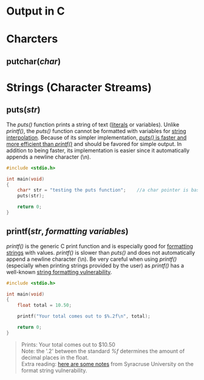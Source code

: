 # Output in C

# Charcters

## putchar(__*char*__)

# Strings (Character Streams)

## puts(__*str*__)
The _puts()_ function prints a string of text ([literals](https://thabo-ambrose.medium.com/what-is-a-literal-in-computer-programming-560eace90b5b) or variables).
Unlike _printf()_, the _puts()_ function cannot be formatted with variables for [string interpolation](https://en.wikipedia.org/wiki/String_interpolation). 
Because of its simpler implementation, [_puts()_ is faster and more efficient than _printf()_](https://www.quora.com/What-is-the-difference-between-puts-and-printf) and should be favored for simple output. In addition to being faster, its implementation is easier since it automatically appends a newline character (\n).
```C
#include <stdio.h>

int main(void)
{
    char* str = "testing the puts function";    //a char pointer is basically a read-only string
    puts(str);

    return 0;
}
```

## printf(__*str*__, __*formatting variables*__)
_printf()_ is the generic C print function and is especially good for [formatting strings](https://www.geeksforgeeks.org/format-specifiers-in-c/) with values.
_printf()_ is slower than _puts()_ and does not automatically append a newline character (\n). Be very careful when using _printf()_ (especially when printing
strings provided by the user) as _printf()_ has a well-known [string formatting vulnerability](https://owasp.org/www-community/attacks/Format_string_attack).
```C
#include <stdio.h>

int main(void)
{
    float total = 10.50;

    printf("Your total comes out to $%.2f\n", total);

    return 0;
}
```
> Prints: Your total comes out to $10.50 <br />
> Note: the '.2' between the standard _%f_ determines the amount of decimal places in the float. <br />
> Extra reading: [here are some notes](https://web.ecs.syr.edu/~wedu/Teaching/cis643/LectureNotes_New/Format_String.pdf) from Syracruse University on the format string vulnerability. <br />
